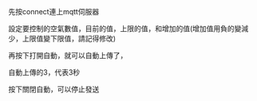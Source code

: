 先按connect連上mqtt伺服器

設定要控制的空氣數值，目前的值，上限的值，和增加的值(增加值用負的變減少，上限值變下限值，請記得修改)

再按下打開自動，就可以自動上傳了，

自動上傳的3，代表3秒

按下關閉自動，可以停止發送